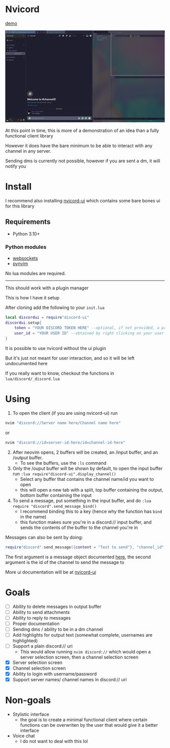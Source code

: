# Nvicord

[demo](./.github/demo.mp4)

![demo ss](./.github/demo-ss.png)

At this point in time, this is more of a demonstration of an idea than a fully functional client library

However it does have the bare minimum to be able to interact with any channel in any server.

Sending dms is currently not possible, however if you are sent a dm, it will notify you

# Install

I recommend also installing [nvicord-ui](https://github.com/euro20179/nvicord-ui) which contains some bare bones ui for this library

## Requirements

- Python 3.10+

### Python modules
- [websockets](https://pypi.org/project/websockets/)
- [pynvim](https://pypi.org/project/pynvim/)

No lua modules are required.

---

This should work with a plugin manager

This is how I have it setup

After cloning add the following to your `init.lua`

```lua
local discordui = require"discord-ui"
discordui.setup{
    token = "YOUR DISCORD TOKEN HERE" --optional, if not provided, a prompt to login will be given
    user_id = "YOUR USER ID" --obtained by right clicking on your user in discord and clicking "copy user id", developer mode needs to be enabled for this
}
```

It is possible to use nvicord without the ui plugin

But it's just not meant for user interaction, and so it will be left undocumented here

If you really want to know, checkout the functions in `lua/discord/_discord.lua`

# Using

1. To open the client (if you are using nvicord-ui) run
```bash
nvim "discord://Server name here/Channel name here"
```

or

```bash
nvim "discord://id=server-id-here/id=channel-id-here"
```

2. After neovim opens, 2 buffers will be created, an /input buffer, and an /output buffer.
    - To see the buffers, use the `:ls` command
3. Only the /ouput buffer will be shown by default, to open the input buffer run `:lua require"discord-ui".display_channel()`
    - Select any buffer that contains the channel name/id you want to open
    - this will open a new tab with a split, top buffer containing the output, bottom buffer containing the input
4. To send a message, put something in the input buffer, and do `:lua require "discord".send_message_bind()`
    - I recommend binding this to a key (hence why the function has `bind` in the name)
    - this function makes sure you're in a discord:// input buffer, and sends the contents of the buffer to the channel you're in

Messages can also be sent by doing:
```lua
require"discord".send_message({content = "Text to send"}, "channel_id")
```
The first argument is a message object documented [here](https://discord.com/developers/docs/resources/channel#message-object), the second argument is the id of the channel to send the message to

More ui documentation will be at [nvicord-ui](https://github.com/euro20179/nvicord-ui)

# Goals

- [ ] Ability to delete messages in output buffer
- [ ] Ability to send attachments
- [ ] Ability to reply to messages
- [ ] Proper documentation
- [ ] Sending dms / ability to be in a dm channel
- [ ] Add highlights for output text (somewhat complete, usernames are highlighted)
- [ ] Support a plain discord:// uri
    - This would allow running `nvim discord://` which would open a server selection screen, then a channel selection screen
- [x] Server selection screen
- [x] Channel selection screen
- [x] Ability to login with username/password
- [x] Support server names/ channel names in discord:// uri

# Non-goals

- Stylistic interface
    - the goal is to create a minimal functional client where certain functions can be overwriten by the user that would give it a better interface
- Voice chat
     - I do not want to deal with this lol
